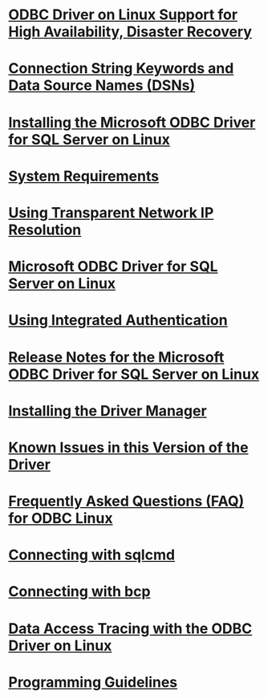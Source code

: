 # [ODBC Driver on Linux Support for High Availability, Disaster Recovery](odbc-driver-on-linux-support-for-high-availability--disaster-recovery.md)
# [Connection String Keywords and Data Source Names (DSNs)](connection-string-keywords-and-data-source-names--dsns-.md)
# [Installing the Microsoft ODBC Driver for SQL Server on Linux](installing-the-microsoft-odbc-driver-for-sql-server-on-linux.md)
# [System Requirements](system-requirements.md)
# [Using Transparent Network IP Resolution](using-transparent-network-ip-resolution.md)
# [Microsoft ODBC Driver for SQL Server on Linux](microsoft-odbc-driver-for-sql-server-on-linux.md)
# [Using Integrated Authentication](using-integrated-authentication.md)
# [Release Notes for the Microsoft ODBC Driver for SQL Server on Linux](release-notes-for-the-microsoft-odbc-driver-for-sql-server-on-linux.md)
# [Installing the Driver Manager](installing-the-driver-manager.md)
# [Known Issues in this Version of the Driver](known-issues-in-this-version-of-the-driver.md)
# [Frequently Asked Questions (FAQ) for ODBC Linux](frequently-asked-questions--faq--for-odbc-linux.md)
# [Connecting with sqlcmd](connecting-with-sqlcmd.md)
# [Connecting with bcp](connecting-with-bcp.md)
# [Data Access Tracing with the ODBC Driver on Linux](data-access-tracing-with-the-odbc-driver-on-linux.md)
# [Programming Guidelines](programming-guidelines.md)
